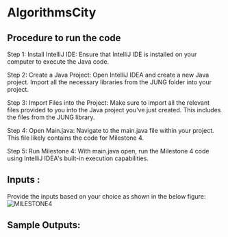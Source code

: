 # AlgorithmsCity
## Procedure to run the code
Step 1: Install IntelliJ IDE:
Ensure that IntelliJ IDE is installed on your computer to execute the Java code.

Step 2: Create a Java Project:
Open IntelliJ IDEA and create a new Java project. Import all the necessary libraries from the JUNG folder into your project.

Step 3: Import Files into the Project:
Make sure to import all the relevant files provided to you into the Java project you've just created. This includes the files from the JUNG library.

Step 4: Open Main.java:
Navigate to the main.java file within your project. This file likely contains the code for Milestone 4.

Step 5: Run Milestone 4:
With main.java open, run the Milestone 4 code using IntelliJ IDEA's built-in execution capabilities.

## Inputs :
Provide the inputs based on your choice as shown in the below figure:
![MILESTONE4](https://github.com/Sirish-C/AlgorithmsCity/assets/151399787/37d42ece-8367-4986-9fdc-9f52df4d44af)

## Sample Outputs: 





